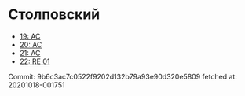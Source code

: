 # Столповский
- [19: AC](19.md)
- [20: AC](20.md)
- [21: AC](21.md)
- [22: RE 01](22.md)

Commit: 9b6c3ac7c0522f9202d132b79a93e90d320e5809
 fetched at: 20201018-001751
